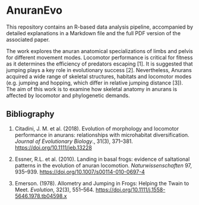 # AnuranEvo

This repository contains an R-based data analysis pipeline, accompanied by detailed explanations in a Markdown file and the full PDF version of the associated paper.

The work explores the anuran anatomical specializations of limbs and pelvis for different movement modes. Locomotor performance is critical for fitness as it determines the efficiency of predators escaping [1]. It is suggested that jumping plays a key role in evolutionary success [2]. Nevertheless, Anurans acquired a wide range of skeletal structures, habitats and locomotor modes (e.g. jumping and hopping, which differ in relative jumping distance [3]). The aim of this work is to examine how skeletal anatomy in anurans is affected by locomotor and phylogenetic demands. 


## Bibliography 

1. Citadini, J. M. et al. (2018). Evolution of morphology and locomotor performance in anurans: relationships with microhabitat diversification. *Journal of Evolutionary Biology*., 31(3), 371–381. https://doi.org/10.1111/jeb.13228

2. Essner, R.L. et al. (2010). Landing in basal frogs: evidence of saltational patterns in the evolution of anuran locomotion. *Naturwissenschaften* 97, 935–939. https://doi.org/10.1007/s00114-010-0697-4

3. Emerson. (1978). Allometry and Jumping in Frogs: Helping the Twain to Meet. *Evolution*, 32(3), 551–564. https://doi.org/10.1111/j.1558-5646.1978.tb04598.x
